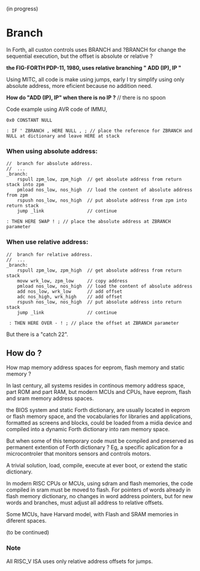 
(in progress)

# Branch

In Forth, all custon controls uses BRANCH and ?BRANCH for change the sequential execution, but the offset is absolute or relative ?

__the FIG-FORTH PDP-11, 1980, uses relative branching " ADD (IP), IP "__

Using MITC, all code is make using jumps, early I try simplify using only absolute address, more eficient because no addition need. 

__How do "ADD (IP), IP" when there is no IP ?__ // there is no spoon
 
Code example using AVR code of IMMU,

    0x0 CONSTANT NULL
    
    : IF ' ZBRANCH , HERE NULL , ; // place the reference for ZBRANCH and NULL at dictionary and leave HERE at stack

### When using absolute address:

    //  branch for absolute address.
    //  ...
    _branch:
        rspull zpm_low, zpm_high  // get absolute address from return stack into zpm
        pmload nos_low, nos_high  // load the content of absolute address from zpm
        rspush nos_low, nos_high  // put absolute address from zpm into return stack 
        jump _link                // continue 

    : THEN HERE SWAP ! ; // place the absolute address at ZBRANCH parameter
    
### When use relative address:

    //  branch for relative address.
    //  ...
    _branch:
        rspull zpm_low, zpm_high  // get absolute address from return stack
        movw wrk_low, zpm_low     // copy address 
        pmload nos_low, nos_high  // load the content of absolute address
        add nos_low, wrk_low      // add offset
        adc nos_high, wrk_high    // add offset
        rspush nos_low, nos_high  // put absolute address into return stack
        jump _link                // continue 

     : THEN HERE OVER - ! ; // place the offset at ZBRANCH parameter

But there is a "catch 22". 

## How do ?

How map memory address spaces for eeprom, flash memory and static memory ?
 
In last century, all systems resides in continous memory address space, part ROM and part RAM, but modern MCUs and CPUs, have eeprom, flash and sram memory address spaces. 

the BIOS system and static Forth dictionary, are usually located in eeprom or flash memory space, and the vocabularies for libraries and applications, formatted as screens and blocks, could be loaded from a midia device and compiled into a dynamic Forth dictionary into ram memory space. 

But when some of this temporary code must be compiled and preserved as permanent extention of Forth dictionary ? Eg, a specific aplication for a microcontroler that monitors sensors and controls motors.

A trivial solution, load, compile, execute at ever boot, or extend the static dictionary.

In modern RISC CPUs or MCUs, using sdram and flash memories, the code compiled in sram must be moved to flash. For pointers of words already in flash memory dictionary, no changes in word address pointers, but for new words and branches, must adjust all address to relative offsets.

Some MCUs, have Harvard model, with Flash and SRAM memories in diferent spaces.

(to be continued)

### Note 
 
All RISC_V ISA uses only relative address offsets for jumps.
